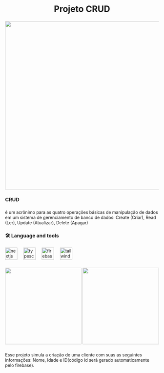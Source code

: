 <h1 align="center">Projeto CRUD</h1>

###

<div align="center">
  <img height="550" src="https://i.ibb.co/CvFYrWV/tabela.png"  />
</div>

###

<h3 align="left">CRUD</h3>

###

<p align="left">é um acrônimo para as quatro operações básicas de manipulação de dados em um sistema de gerenciamento de banco de dados: Create (Criar), Read (Ler), Update (Atualizar), Delete (Apagar)</p>

###

<h3 align="left">🛠 Language and tools</h3>

###

<div align="left">
  <img src="https://cdn.jsdelivr.net/gh/devicons/devicon/icons/nextjs/nextjs-original.svg" height="40" alt="nextjs logo"  />
  <img width="12" />
  <img src="https://cdn.jsdelivr.net/gh/devicons/devicon/icons/typescript/typescript-original.svg" height="40" alt="typescript logo"  />
  <img width="12" />
  <img src="https://cdn.jsdelivr.net/gh/devicons/devicon/icons/firebase/firebase-plain.svg" height="40" alt="firebase logo"  />
  <img width="12" />
  <img src="https://cdn.jsdelivr.net/gh/devicons/devicon/icons/tailwindcss/tailwindcss-original-wordmark.svg" height="40" alt="tailwindcss logo"  />
</div>

###

<div align="left">
  <img height="250" src="https://i.ibb.co/CvFYrWV/tabela.png"  />
  <img height="250" src="https://i.ibb.co/qsMzNL7/form.png"  />
</div>

###

<p align="left">Esse projeto simula a criação de uma cliente com suas as seguintes informações: Nome, Idade e ID(código id será gerado automaticamente pelo firebase).</p>

###
